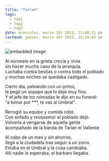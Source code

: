 ```yaml
---
title: "Tarlan"
tags:
  - tag1
  - tag2
  - tag3
date: miércoles, marzo 15º 2023, 11:00:21 pm
lastmod: jueves, marzo 16º 2023, 12:34:43 am
---
```


![embedded image](https://assets.legendkeeper.com/f5f8aea7-a3d3-4299-bf5a-1c644ccf73aa.jpg "Attachment")

Al noroeste en la grieta crecía y vivía  
sin hacer mucho caso de la jerarquía.  
Luchaba contra bestias o contra todo el poblado  
y muchas noches se quedaba castigado.

Cierto día, peleando con un primo,  
le pegó un sopapo que lo dejó muy fino.  
Y el jefe de los nómadas le dijo en su funeral:  
“a tomar por ***, te vas al Umbral”.

Recogió su equipo y comida robó.  
Con enfado y resquemor el poblado dejó.  
Volvería a vengarse de aquella gente  
acompañado de la banda de Tarlan el Valiente

Al cabo de un mes y sin ahorros,  
llegó a la ciudadela tras seguir a un zorro.  
Estaba en el Umbral y la cosa cambiaba.  
Allí nadie le esperaba, el bárbaro llegaba.